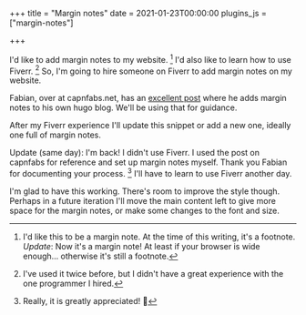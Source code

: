 +++
title = "Margin notes"
date = 2021-01-23T00:00:00
plugins_js = ["margin-notes"]

+++

I'd like to add margin notes to my website. [^1]
I'd also like to learn how to use Fiverr. [^2]
So, I'm going to hire someone on Fiverr to add margin notes on my website.

[^1]: I'd like this to be a margin note. At the time of this writing, it's a footnote. *Update*: Now it's a margin note! At least if your browser is wide enough... otherwise it's still a footnote.

[^2]: I've used it twice before, but I didn't have a great experience with the one programmer I hired.

Fabian, over at capnfabs.net, has an [excellent post](https://capnfabs.net/posts/margin-notes-hugo-theme/) where he adds margin notes to his own hugo blog. We'll be using that for guidance.

After my Fiverr experience I'll update this snippet or add a new one, ideally one full of margin notes.

Update (same day): I'm back! I didn't use Fiverr. I used the post on capnfabs for reference and set up margin notes myself. Thank you Fabian for documenting your process. [^3] I'll have to learn to use Fiverr another day.

[^3]: Really, it is greatly appreciated! 🙏

I'm glad to have this working. There's room to improve the style though. Perhaps in a future iteration I'll move the main content left to give more space for the margin notes, or make some changes to the font and size.
